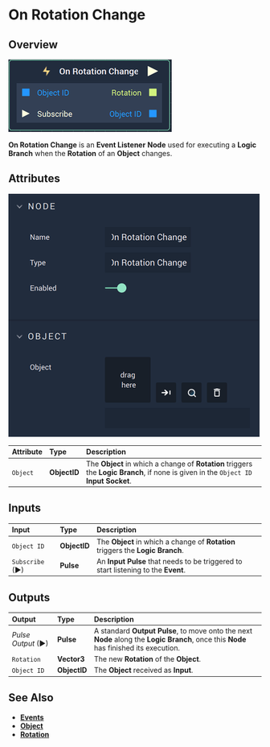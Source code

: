 # On Rotation Change

## Overview

![The On Rotation Change Node.](../../../.gitbook/assets/onrotationchangenode.png)

**On Rotation Change** is an **Event Listener** **Node** used for executing a **Logic Branch** when the **Rotation** of an **Object** changes.

## Attributes

![The On Rotation Change Node Attributes.](../../../.gitbook/assets/onrotationchangeattributes.png)

| Attribute | Type | Description |
| :--- | :--- | :--- |
| `Object` | **ObjectID** | The **Object** in which a change of **Rotation** triggers the **Logic Branch**, if none is given in the `Object ID` **Input Socket**. |

## Inputs

| Input | Type | Description |
| :--- | :--- | :--- |
| `Object ID` | **ObjectID** | The **Object** in which a change of **Rotation** triggers the **Logic Branch**. |
| `Subscribe` (►)|**Pulse** | An **Input Pulse** that needs to be triggered to start listening to the **Event**. |

## Outputs

| Output | Type | Description |
| :--- | :--- | :--- |
| _Pulse Output_ \(►\) | **Pulse** | A standard **Output Pulse**, to move onto the next **Node** along the **Logic Branch**, once this **Node** has finished its execution. |
| `Rotation` | **Vector3** | The new **Rotation** of the **Object**. |
| `Object ID` | **ObjectID** | The **Object** received as **Input**. |


## See Also

* [**Events**](../)
* [**Object**](./)
* [**Rotation**](../../../objects-and-types/attributes/common-attributes/transformation/README.md#rotation)

